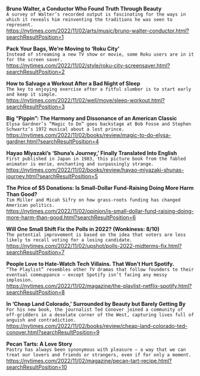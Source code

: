 **Bruno Walter, a Conductor Who Found Truth Through Beauty**\
`A survey of Walter’s recorded output is fascinating for the ways in which it reveals him reinventing the traditions he was seen to represent.`\
https://nytimes.com/2022/11/02/arts/music/bruno-walter-conductor.html?searchResultPosition=1

**Pack Your Bags, We’re Moving to ‘Roku City’**\
`Instead of streaming a new TV show or movie, some Roku users are in it for the screen saver.`\
https://nytimes.com/2022/11/02/style/roku-city-screensaver.html?searchResultPosition=2

**How to Salvage a Workout After a Bad Night of Sleep**\
`The key to enjoying exercise after a fitful slumber is to start early and keep it simple.`\
https://nytimes.com/2022/11/02/well/move/sleep-workout.html?searchResultPosition=3

**Big “Pippin”: The Harmony and Dissonance of an American Classic**\
`Elysa Gardner’s “Magic to Do” goes backstage at Bob Fosse and Stephen Schwartz’s 1972 musical about a lost prince.`\
https://nytimes.com/2022/11/02/books/review/magic-to-do-elysa-gardner.html?searchResultPosition=4

**Hayao Miyazaki’s ‘Shuna’s Journey,’ Finally Translated Into English**\
`First published in Japan in 1983, this picture book from the fabled animator is eerie, enchanting and surpassingly strange.`\
https://nytimes.com/2022/11/02/books/review/hayao-miyazaki-shunas-journey.html?searchResultPosition=5

**The Price of $5 Donations: Is Small-Dollar Fund-Raising Doing More Harm Than Good?**\
`Tim Miller and Micah Sifry on how grass-roots funding has changed American politics.`\
https://nytimes.com/2022/11/02/opinion/is-small-dollar-fund-raising-doing-more-harm-than-good.html?searchResultPosition=6

**Will One Small Shift Fix the Polls in 2022? (Wonkiness: 8/10)**\
`The potential improvement is based on the idea that voters are less likely to recall voting for a losing candidate.`\
https://nytimes.com/2022/11/02/upshot/polls-2022-midterms-fix.html?searchResultPosition=7

**People Love to Hate-Watch Tech Villains. That Won’t Hurt Spotify.**\
`“The Playlist” resembles other TV dramas that follow founders to their eventual comeuppance — except Spotify isn’t facing any messy implosion.`\
https://nytimes.com/2022/11/02/magazine/the-playlist-netflix-spotify.html?searchResultPosition=8

**In ‘Cheap Land Colorado,’ Surrounded by Beauty but Barely Getting By**\
`For his new book, the journalist Ted Conover joined a community of off-gridders in a desolate corner of the West, capturing lives full of anguish and contradiction.`\
https://nytimes.com/2022/11/02/books/review/cheap-land-colorado-ted-conover.html?searchResultPosition=9

**Pecan Tarts: A Love Story**\
`Pastry has always been synonymous with pleasure — a way that we can treat our lovers and friends or strangers, even if for only a moment.`\
https://nytimes.com/2022/11/02/magazine/pecan-tart-recipe.html?searchResultPosition=10

